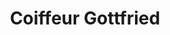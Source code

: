 ---
title: "Coiffeur Gottfried"
url: /klagenfurt-am-woerthersee/coiffeur-gottfried-2/
shop: Friseur
---